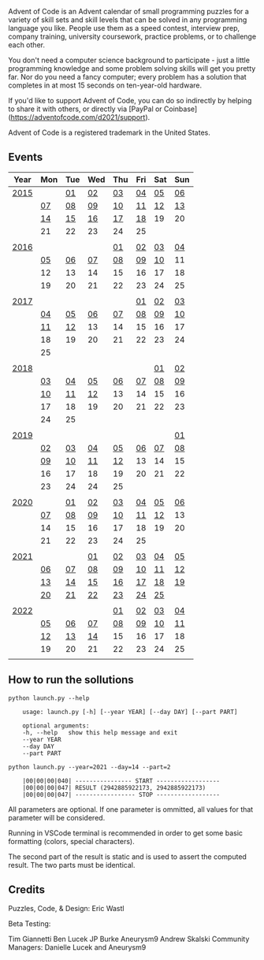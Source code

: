 
Advent of Code is an Advent calendar of small programming puzzles for a variety of skill sets and skill levels that can be solved in any programming language you like. People use them as a speed contest, interview prep, company training, university coursework, practice problems, or to challenge each other.

You don't need a computer science background to participate - just a little programming knowledge and some problem solving skills will get you pretty far. Nor do you need a fancy computer; every problem has a solution that completes in at most 15 seconds on ten-year-old hardware.

If you'd like to support Advent of Code, you can do so indirectly by helping to share it with others, or directly via [PayPal or Coinbase] (https://adventofcode.com/d2021/support).

Advent of Code is a registered trademark in the United States.

## Events

| Year | Mon | Tue | Wed | Thu | Fri | Sat | Sun |
| --- | --- | --- | --- | --- | --- | --- | --- |
|[2015](./y2015/)||[01](./y2015/d01)|[02](./y2015/d02)|[03](./y2015/d03)|[04](./y2015/d04)|[05](./y2015/d05)|[06](./y2015/d06)|
||[07](./y2015/d07)|[08](./y2015/d08)|[09](./y2015/d09)|[10](./y2015/d10)|[11](./y2015/d11)|[12](./y2015/d12)|[13](./y2015/d13)
||[14](./y2015/d14)|[15](./y2015/d15)|[16](./y2015/d16)|[17](./y2015/d17)|[18](./y2015/d18)|19|20
||21|22|23|24|25|
||
|[2016](./y2016/)||||[01](./y2016/d01)|[02](./y2016/d02)|[03](./y2016/d03)|[04](./y2016/d04)|
||[05](./y2016/d05)|[06](./y2016/d06)|[07](./y2016/d07)|[08](./y2016/d08)|[09](./y2016/d09)|[10](./y2016/d10)|11|
||12|13|14|15|16|17|18|
||19|20|21|22|23|24|25|
||
|[2017](./y2017/)|||||[01](./y2017/d01)|[02](./y2017/d02)|[03](./y2017/d03)|
||[04](./y2017/d04)|[05](./y2017/d05)|[06](./y2017/d06)|[07](./y2017/d07)|[08](./y2017/d08)|[09](./y2017/d09)|[10](./y2017/d10)|
||[11](./y2017/d11)|[12](./y2017/d12)|13|14|15|16|17|
||18|19|20|21|22|23|24|
||25|
||
|[2018](./y2018/)||||||[01](./y2018/d01)|[02](./y2018/d02)|
||[03](./y2018/d03)|[04](./y2018/d04)|[05](./y2018/d05)|[06](./y2018/d06)|[07](./y2018/d07)|[08](./y2018/d08)|[09](./y2018/d09)|
||[10](./y2018/d10)|[11](./y2018/d11)|[12](./y2018/d12)|13|14|15|16|
||17|18|19|20|21|22|23|24|
||24|25|
||
|[2019](./y2019/)|||||||[01](./y2019/d01)|
||[02](./y2019/d02)|[03](./y2019/d03)|[04](./y2019/d04)|[05](./y2019/d05)|[06](./y2019/d06)|[07](./y2019/d07)|[08](./y2019/d08)|
||[09](./y2019/d09)|[10](./y2019/d10)|[11](./y2019/d11)|[12](./y2019/d12)|13|14|15|
||16|17|18|19|20|21|22|
||23|24|24|25|
||
|[2020](./y2020/)||[01](./y2020/d01)|[02](./y2020/d02)|[03](./y2020/d03)|[04](./y2020/d04)|[05](./y2020/d05)|[06](./y2020/d06)|
||[07](./y2020/d07)|[08](./y2020/d08)|[09](./y2020/d09)|[10](./y2020/d10)|[11](./y2020/d11)|[12](./y2020/d12)|13|
||14|15|16|17|18|19|20|
||21|22|23|24|25|
||
|[2021](./y2021/)|||[01](./y2021/d01)|[02](./y2021/d02)|[03](./y2021/d03)|[04](./y2021/d04)|[05](./y2021/d05)|
||[06](./y2021/d06)|[07](./y2021/d07)|[08](./y2021/d08)|[09](./y2021/d09)|[10](./y2021/d10)|[11](./y2021/d11)|[12](./y2021/d12)|
||[13](./y2021/d13)|[14](./y2021/d14)|[15](./y2021/d15)|[16](./y2021/d16)|[17](./y2021/d17)|[18](./y2021/d18)|[19](./y2021/d19)|
||[20](./y2021/d20)|[21](./y2021/d21)|[22](./y2021/d22)|[23](./y2021/d23)|[24](./y2021/d24)|[25](./y2021/d25)|
||
|[2022](./y2022/)||||[01](./y2022/d01)|[02](./y2022/d02)|[03](./y2022/d03)|[04](./y2022/d04)|
||[05](./y2022/d05)|[06](./y2022/d06)|[07](./y2022/d07)|[08](./y2022/d08)|[09](./y2022/d09)|[10](./y2022/d10)|[11](./y2022/d11)|
||[12](./y2022/d12)|[13](./y2022/d13)|[14](./y2022/d14)|15|16|17|18|
||19|20|21|22|23|24|25|
||

## How to run the sollutions
```
python launch.py --help

    usage: launch.py [-h] [--year YEAR] [--day DAY] [--part PART]

    optional arguments:
    -h, --help   show this help message and exit
    --year YEAR
    --day DAY
    --part PART

python launch.py --year=2021 --day=14 --part=2

    |00|00|00|040| ---------------- START ------------------
    |00|00|00|047| RESULT (2942885922173, 2942885922173)
    |00|00|00|047| ----------------- STOP ------------------
```
All parameters are optional. If one parameter is ommitted, all values for that parameter will be considered.

Running in VSCode terminal is recommended in order to get some basic formatting (colors, special characters).

The second part of the result is static and is used to assert the computed result. The two parts must be identical.

## Credits

Puzzles, Code, & Design: Eric Wastl

Beta Testing:

Tim Giannetti
Ben Lucek
JP Burke
Aneurysm9
Andrew Skalski
Community Managers: Danielle Lucek and Aneurysm9
